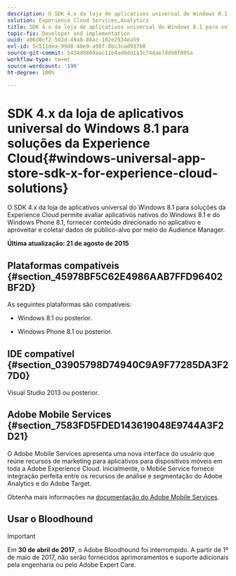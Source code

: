 ```yaml
---
description: O SDK 4.x da loja de aplicativos universal do Windows 8.1 para soluções da Experience Cloud permite avaliar aplicativos nativos do Windows 8.1 e do Windows Phone 8.1, fornecer conteúdo direcionado dentro do aplicativo e aproveitar e coletar dados de público-alvo por meio do Audience Manager.
solution: Experience Cloud Services,Analytics
title: SDK 4.x da loja de aplicativos universal do Windows 8.1 para soluções da Experience Cloud
topic-fix: Developer and implementation
uuid: a06d8cf2-5d2d-49a8-86ac-102e2934ea59
exl-id: 5c511dea-99d8-40e9-a98f-8bc3cad937b8
source-git-commit: 5434d8809aac11b4ad6dd1a3c74dae7dd98f095a
workflow-type: tm+mt
source-wordcount: '190'
ht-degree: 100%

---
```


# SDK 4.x da loja de aplicativos universal do Windows 8.1 para soluções da Experience Cloud{#windows-universal-app-store-sdk-x-for-experience-cloud-solutions}

O SDK 4.x da loja de aplicativos universal do Windows 8.1 para soluções da Experience Cloud permite avaliar aplicativos nativos do Windows 8.1 e do Windows Phone 8.1, fornecer conteúdo direcionado no aplicativo e aproveitar e coletar dados de público-alvo por meio do Audience Manager.

**Última atualização: 21 de agosto de 2015**

## Plataformas compatíveis {#section_45978BF5C62E4986AAB7FFD96402BF2D}

As seguintes plataformas são compatíveis:

* Windows 8.1 ou posterior.

* Windows Phone 8.1 ou posterior.

## IDE compatível {#section_03905798D74940C9A9F77285DA3F27D0}

Visual Studio 2013 ou posterior.

## Adobe Mobile Services {#section_7583FD5FDED143619048E9744A3F2D21}

O Adobe Mobile Services apresenta uma nova interface do usuário que reúne recursos de marketing para aplicativos para dispositivos móveis em toda a Adobe Experience Cloud. Inicialmente, o Mobile Service fornece integração perfeita entre os recursos de análise e segmentação do Adobe Analytics e do Adobe Target.

Obtenha mais informações na [documentação do Adobe Mobile Services](/help/using/home.md).

## Usar o Bloodhound

>[!IMPORTANT]
>
>Em **30 de abril de 2017**, o Adobe Bloodhound foi interrompido. A partir de 1º de maio de 2017, não serão fornecidos aprimoramentos e suporte adicionais pela engenharia ou pelo Adobe Expert Care.
